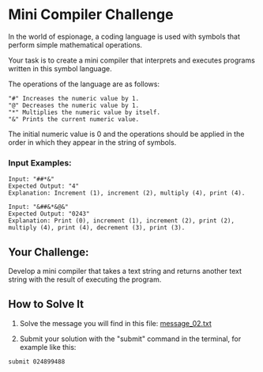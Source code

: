 # **Mini Compiler Challenge**

In the world of espionage, a coding language is used with symbols that perform simple mathematical operations.

Your task is to create a mini compiler that interprets and executes programs written in this symbol language.

The operations of the language are as follows:

```
"#" Increases the numeric value by 1.
"@" Decreases the numeric value by 1.
"*" Multiplies the numeric value by itself.
"&" Prints the current numeric value.
```

The initial numeric value is 0 and the operations should be applied in the order in which they appear in the string of symbols.

### **Input Examples:**

```
Input: "##*&"
Expected Output: "4"
Explanation: Increment (1), increment (2), multiply (4), print (4).
```

```
Input: "&##&*&@&"
Expected Output: "0243"
Explanation: Print (0), increment (1), increment (2), print (2), multiply (4), print (4), decrement (3), print (3).

```

## **Your Challenge:**

Develop a mini compiler that takes a text string and returns another text string with the result of executing the program.

## **How to Solve It**

1. Solve the message you will find in this file: [message_02.txt](./message_02.txt)

2. Submit your solution with the "submit" command in the terminal, for example like this:

```
submit 024899488
```
